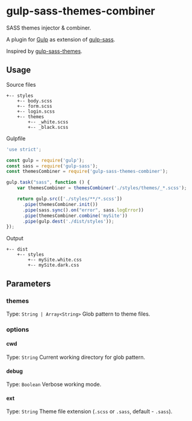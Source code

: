 # gulp-sass-themes-combiner

SASS themes injector &amp; combiner.

A plugin for [Gulp](https://github.com/gulpjs/gulp) as extension of [gulp-sass](https://github.com/dlmanning/gulp-sass).

Inspired by [gulp-sass-themes](https://github.com/bbuhler/gulp-sass-themes).

## Usage

Source files
```
+-- styles
    +-- body.scss
    +-- form.scss
    +-- login.scss
    +-- themes
        +-- _white.scss
        +-- _black.scss
```

Gulpfile
```javascript
'use strict';

const gulp = require('gulp');
const sass = require('gulp-sass');
const themesCombiner = require('gulp-sass-themes-combiner');

gulp.task("sass", function () {
    var themesCombiner = themesCombiner('./styles/themes/_*.scss');

    return gulp.src(['./styles/**/*.scss'])
      .pipe(themesCombiner.init())
      .pipe(sass.sync().on("error", sass.logError))
      .pipe(themesCombiner.combine('mySite'))
      .pipe(gulp.dest('./dist/styles'));
});

```

Output
```
+-- dist
    +-- styles
        +-- mySite.white.css
        +-- mySite.dark.css
```

## Parameters

### themes
Type: `String | Array<String>`
Glob pattern to theme files.

### options

#### cwd
Type: `String`
Current working directory for glob pattern.

#### debug
Type: `Boolean`
Verbose working mode.

#### ext
Type: `String`
Theme file extension (`.scss` or `.sass`, default - `.sass`).
